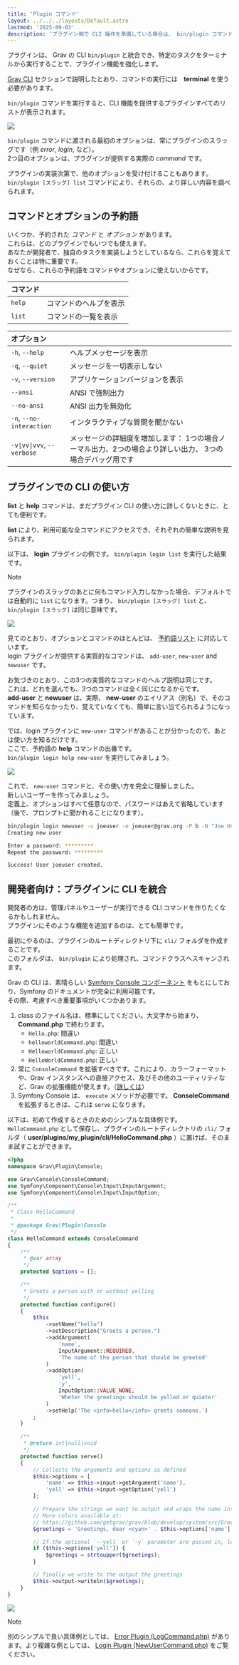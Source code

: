 ```yaml
---
title: 'Plugin コマンド'
layout: ../../../layouts/Default.astro
lastmod: '2025-09-03'
description: 'プラグイン側で CLI 操作を準備している場合は、 bin/plugin コマンドが利用できます。'
---
```


プラグインは、 Grav の CLI `bin/plugin` と統合でき、特定のタスクをターミナルから実行することで、プラグイン機能を強化します。

[Grav CLI](../02.grav-cli/) セクションで説明したとおり、コマンドの実行には　**terminal** を使う必要があります。

`bin/plugin` コマンドを実行すると、CLI 機能を提供するプラグインすべてのリストが表示されます。

![](bin-plugin.png)

`bin/plugin` コマンドに渡される最初のオプションは、常にプラグインのスラッグです（例  _error_, _login_, など）。  
2つ目のオプションは、プラグインが提供する実際の _command_ です。

プラグインの実装次第で、他のオプションを受け付けることもあります。  
`bin/plugin [スラッグ] list` コマンドにより、それらの、より詳しい内容を調べられます。

<h2 id="reserved-commands-and-options">コマンドとオプションの予約語</h2>

いくつか、予約された _コマンド_ と _オプション_ があります。  
これらは、どのプラグインでもいつでも使えます。  
あなたが開発者で、独自のタスクを実装しようとしているなら、これらを覚えておくことは特に重要です。  
なぜなら、これらの予約語をコマンドやオプションに使えないからです。

| **コマンド** |   |
| :----- | :----- |
| `help`       | コマンドのヘルプを表示 |
| `list`       | コマンドの一覧を表示 |

| **オプション** |   |
| :----- | :----- |
| `-h`, `--help`   | ヘルプメッセージを表示 |
| `-q`, `--quiet`  | メッセージを一切表示しない |
| `-v`, `--version` | アプリケーションバージョンを表示 |
| `--ansi`  | ANSI で強制出力 |
| `--no-ansi`  | ANSI 出力を無効化 |
| `-n`, `--no-interaction`   | インタラクティブな質問を聞かない |
| `-v\|vv\|vvv`, `--verbose`   | メッセージの詳細度を増加します： 1つの場合ノーマル出力、2つの場合より詳しい出力、 3つの場合デバッグ用です |

<h2 id="how-to-use-the-cli-for-plugins">プラグインでの CLI の使い方</h2>

**list** と **help** コマンドは、まだプラグイン CLI の使い方に詳しくないときに、とても便利です。

**list** により、利用可能な全コマンドにアクセスでき、それぞれの簡単な説明を見られます。

以下は、 **login** プラグインの例です。 `bin/plugin login list` を実行した結果です。

> [!Note]  
> プラグインのスラッグのあとに何もコマンド入力しなかった場合、デフォルトでは自動的に `list` になります。つまり、 `bin/plugin [スラッグ] list` と、 `bin/plugin [スラッグ]` は同じ意味です。

![](bin-plugin-login.webp)

見てのとおり、オプションとコマンドのほとんどは、 [予約語リスト](#reserved-commands-and-options) に対応しています。  
login プラグインが提供する実質的なコマンドは、 `add-user`, `new-user` and `newuser` です。

お気づきのとおり、この3つの実質的なコマンドのヘルプ説明は同じです。  
これは、どれを選んでも、3つのコマンドは全く同じになるからです。  
**add-user** と **newuser** は、実際、 **new-user** のエイリアス（別名）で、そのコマンドを知らなかったり、覚えていなくても、簡単に言い当てられるようになっています。

では、login プラグインに `new-user` コマンドがあることが分かったので、あとは使い方を知るだけです。  
ここで、予約語の **help** コマンドの出番です。  
`bin/plugin login help new-user` を実行してみましょう。

![](bin-plugin-newuser.webp)

これで、 `new-user` コマンドと、その使い方を完全に理解しました。  
新しいユーザーを作ってみましょう。  
定義上、オプションはすべて任意なので、パスワードはあえて省略しています（後で、プロンプトに聞かれることになります）。

```bash
bin/plugin login newuser -u joeuser -e joeuser@grav.org -P b -N "Joe User" -t "Site Administrator"
Creating new user

Enter a password: *********
Repeat the password: *********

Success! User joeuser created.
```

<h2 id="developers-integrate-the-cli-in-plugin">開発者向け：プラグインに CLI を統合</h2>

開発者の方は、管理パネルやユーザーが実行できる CLI コマンドを作りたくなるかもしれません。  
プラグインにそのような機能を追加するのは、とても簡単です。

最初にやるのは、プラグインのルートディレクトリ下に `cli/` フォルダを作成することです。  
このフォルダは、 `bin/plugin` により処理され、コマンドクラスへスキャンされます。

Grav の CLI は、素晴らしい [Symfony Console コンポーネント](http://symfony.com/doc/current/components/console/introduction.html) をもとにしており、Symfony のドキュメントが完全に利用可能です。  
その際、考慮すべき重要事項がいくつかあります。

1. class のファイル名は、標準にしてください。大文字から始まり、 **Command.php** で終わります。
    * `Hello.php`: 間違い
    * `helloworldCommand.php`: 間違い
    * `HelloworldCommand.php`: 正しい
    * `HelloWorldCommand.php`: 正しい
2. 常に `ConsoleCommand` を拡張すべきです。これにより、カラーフォーマットや、Grav インスタンスへの直接アクセス、及びその他のユーティリティなど、Grav の拡張機能が使えます。（[詳しくは](https://github.com/getgrav/grav/blob/develop/system/src/Grav/Console/ConsoleTrait.php)）
3. Symfony Console は、 `execute` メソッドが必要です。 **ConsoleCommand** を拡張するときは、これは `serve` になります。

以下は、初めて作成するときのためのシンプルな具体例です。  
`HelloCommand.php` として保存し、プラグインのルートディレクトリの `cli/` フォルダ（ **user/plugins/my_plugin/cli/HelloCommand.php** ）に置けば、そのまま試すことができます。

```php
<?php
namespace Grav\Plugin\Console;

use Grav\Console\ConsoleCommand;
use Symfony\Component\Console\Input\InputArgument;
use Symfony\Component\Console\Input\InputOption;

/**
 * Class HelloCommand
 *
 * @package Grav\Plugin\Console
 */
class HelloCommand extends ConsoleCommand
{
    /**
     * @var array
     */
    protected $options = [];

    /**
     * Greets a person with or without yelling
     */
    protected function configure()
    {
        $this
            ->setName("hello")
            ->setDescription("Greets a person.")
            ->addArgument(
                'name',
                InputArgument::REQUIRED,
                'The name of the person that should be greeted'
            )
            ->addOption(
                'yell',
                'y',
                InputOption::VALUE_NONE,
                'Wheter the greetings should be yelled or quieter'
            )
            ->setHelp('The <info>hello</info> greets someone.')
        ;
    }

    /**
     * @return int|null|void
     */
    protected function serve()
    {
        // Collects the arguments and options as defined
        $this->options = [
            'name' => $this->input->getArgument('name'),
            'yell' => $this->input->getOption('yell')
        ];

        // Prepare the strings we want to output and wraps the name into a cyan color
        // More colors available at:
        // https://github.com/getgrav/grav/blob/develop/system/src/Grav/Console/ConsoleTrait.php
        $greetings = 'Greetings, dear <cyan>' . $this->options['name'] . '</cyan>!';

        // If the optional `--yell` or `-y` parameter are passed in, let's convert everything to uppercase
        if ($this->options['yell']) {
            $greetings = strtoupper($greetings);
        }

        // finally we write to the output the greetings
        $this->output->writeln($greetings);
    }
}
```

![](grav-plugin-hello.webp)

> [!Note]  
> 別のシンプルで良い具体例としては、 [Error Plugin (LogCommand.php)](https://github.com/getgrav/grav-plugin-error/blob/develop/cli/LogCommand.php) があります。より複雑な例としては、 [Login Plugin (NewUserCommand.php)](https://github.com/getgrav/grav-plugin-login/blob/develop/cli/NewUserCommand.php) をご覧ください。

